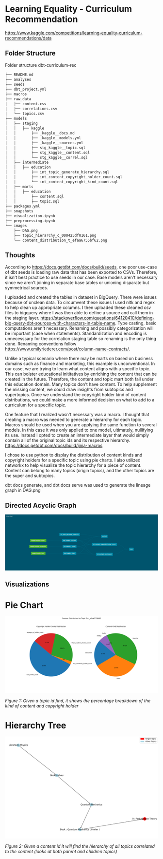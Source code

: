 # Learning Equality - Curriculum Recommendation
https://www.kaggle.com/competitions/learning-equality-curriculum-recommendations/data

## Folder Structure
Folder structure 
dbt-curriculum-rec
```
├── README.md
├── analyses
├── seeds
├── dbt_project.yml
├── macros
├── raw_data
│   ├── content.csv 
│   ├── correlations.csv 
│   └── topics.csv 
├── models
│   ├── staging
│   │   ├── kaggle
│   │       ├── _kaggle__docs.md
│   │       ├── _kaggle__models.yml
│   │       ├── _kaggle__sources.yml
│   │       ├── stg_kaggle__topic.sql
│   │       ├── stg_kaggle__content.sql
│   │       └── stg_kaggle__correl.sql
│   ├── intermediate 
│   │   ├── education 
│   │       ├── int_topic_generate_hierarchy.sql 
│   │       ├── int_content_copyright_holder_count.sql
│   │       └── int_content_copyright_kind_count.sql
│   ├── marts
│   │   ├── education 
│   │       ├── content.sql 
│   │       ├── topic.sql 
├── packages.yml
├── snapshots
├── visualization.ipynb
├── preprocessing.ipynb
└── images 
    ├── DAG.png
    ├── topic_hierarchy_c_000425df0161.png
    └── content_distribution_t_efaa6755bf62.png
```

## Thoughts 
According to https://docs.getdbt.com/docs/build/seeds, one poor use-case of dbt seeds is loading raw data that has been exported to CSVs. Therefore, it isn't best practice to use seeds in our case. Base models aren't necessary since we aren't joining in separate base tables or unioning disparate but symmetrical sources. 

I uploaded and created the tables in dataset in BigQuery. There were issues because of unclean data. To circumvent these issues I used nltk and regex to help clean up appropriate columns. I then uploaded these cleaned csv files to bigquery where I was then able to define a source and call them in the staging layer. https://stackoverflow.com/questions/64120410/defining-big-query-dbt-sources-with-characters-in-table-name. Type casting, basic computations aren't necessary. Renaming and possibly categorization will be important (case when statements). Standardization and encoding is unnecesssary for the correlation staging table so renaming is the only thing done. Renaming conventions follow https://www.emilyriederer.com/post/column-name-contracts/. 

Unlike a typical scenario where there may be marts on based on business domains such as finance and marketing, this example is unconventional. In our case, we are trying to learn what content aligns with a specific topic. This can bolster educational inititatives by enriching the content that can be created in the future. 
Therefore, the content and topic mart both fall under this education domain. Many topics don't have content. To help supplement the missing content, we could draw insights from subtopics and supertopics. Once we understand the copyright holder kind of content distributions, we could make a more informed decision on what to add to a curriculum for a specific topic. 

One feature that I realized wasn't necessary was a macro. I thought that creating a macro was needed to generate a hierarchy for each topic. Macros should be used when you are applying the same function to several models. In this case it was only applied to one model, ultimately, nullifying its use. Instead I opted to create an intermediate layer that would simply contain all of the original topic ids and its respective hierarchy. https://docs.getdbt.com/docs/build/jinja-macros

I chose to use python to display the distribution of content kinds and copyright holders for a specific topic using pie charts. I also utilized networkx to help visualize the topic hierarchy for a piece of content. Content can belong to many topics (origin topics), and the other topics are the super and subtopics. 

dbt docs generate, and dbt docs serve was used to generate the lineage graph in DAG.png

## Directed Acyclic Graph
![alt text](https://github.com/li-calvin/dbt-curriculum-rec/blob/main/images/DAG.png?raw=true)

## Visualizations 
# Pie Chart
![alt text](https://github.com/li-calvin/dbt-curriculum-rec/blob/main/images/content_distribution_t_efaa6755bf62.png?raw=true)

*Figure 1: Given a topic id find, it shows the percentage breakdown of the kind of content and copyright holder*

# Hierarchy Tree 
![alt text](https://github.com/li-calvin/dbt-curriculum-rec/blob/main/images/topic_hierarchy_c_000425df0161.png?raw=true)

*Figure 2: Given a content id it will find the hierarchy of all topics correlated to the content (looks at both parent and children topics)*